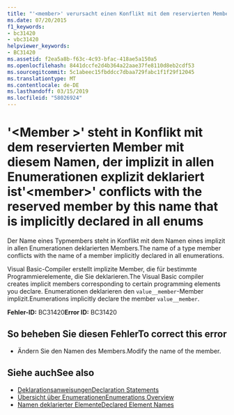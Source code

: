```yaml
---
title: "'<member>' verursacht einen Konflikt mit dem reservierten Member mit diesem Namen, der implizit in allen Enumerationen explizit deklariert ist"
ms.date: 07/20/2015
f1_keywords:
- bc31420
- vbc31420
helpviewer_keywords:
- BC31420
ms.assetid: f2ea5a8b-f63c-4c93-bfac-418ae5a150a5
ms.openlocfilehash: 8441dccfe2d4b364a22aae37fe8110d8eb2cdf53
ms.sourcegitcommit: 5c1abeec15fbddcc7dbaa729fabc1f1f29f12045
ms.translationtype: MT
ms.contentlocale: de-DE
ms.lasthandoff: 03/15/2019
ms.locfileid: "58026924"
---
```

# <a name="member-conflicts-with-the-reserved-member-by-this-name-that-is-implicitly-declared-in-all-enums"></a><span data-ttu-id="992b6-102">'\<Member >' steht in Konflikt mit dem reservierten Member mit diesem Namen, der implizit in allen Enumerationen explizit deklariert ist</span><span class="sxs-lookup"><span data-stu-id="992b6-102">'\<member>' conflicts with the reserved member by this name that is implicitly declared in all enums</span></span>
<span data-ttu-id="992b6-103">Der Name eines Typmembers steht in Konflikt mit dem Namen eines implizit in allen Enumerationen deklarierten Members.</span><span class="sxs-lookup"><span data-stu-id="992b6-103">The name of a type member conflicts with the name of a member implicitly declared in all enumerations.</span></span>  
  
 <span data-ttu-id="992b6-104">Visual Basic-Compiler erstellt implizite Member, die für bestimmte Programmierelemente, die Sie deklarieren.</span><span class="sxs-lookup"><span data-stu-id="992b6-104">The Visual Basic compiler creates implicit members corresponding to certain programming elements you declare.</span></span> <span data-ttu-id="992b6-105">Enumerationen deklarieren den `value__member`-Member implizit.</span><span class="sxs-lookup"><span data-stu-id="992b6-105">Enumerations implicitly declare the member `value__member`.</span></span>  
  
 <span data-ttu-id="992b6-106">**Fehler-ID:** BC31420</span><span class="sxs-lookup"><span data-stu-id="992b6-106">**Error ID:** BC31420</span></span>  
  
## <a name="to-correct-this-error"></a><span data-ttu-id="992b6-107">So beheben Sie diesen Fehler</span><span class="sxs-lookup"><span data-stu-id="992b6-107">To correct this error</span></span>  
  
-   <span data-ttu-id="992b6-108">Ändern Sie den Namen des Members.</span><span class="sxs-lookup"><span data-stu-id="992b6-108">Modify the name of the member.</span></span>  
  
## <a name="see-also"></a><span data-ttu-id="992b6-109">Siehe auch</span><span class="sxs-lookup"><span data-stu-id="992b6-109">See also</span></span>

- [<span data-ttu-id="992b6-110">Deklarationsanweisungen</span><span class="sxs-lookup"><span data-stu-id="992b6-110">Declaration Statements</span></span>](~/docs/visual-basic/programming-guide/language-features/statements.md#declaration-statements)
- [<span data-ttu-id="992b6-111">Übersicht über Enumerationen</span><span class="sxs-lookup"><span data-stu-id="992b6-111">Enumerations Overview</span></span>](../../visual-basic/programming-guide/language-features/constants-enums/enumerations-overview.md)
- [<span data-ttu-id="992b6-112">Namen deklarierter Elemente</span><span class="sxs-lookup"><span data-stu-id="992b6-112">Declared Element Names</span></span>](../../visual-basic/programming-guide/language-features/declared-elements/declared-element-names.md)
